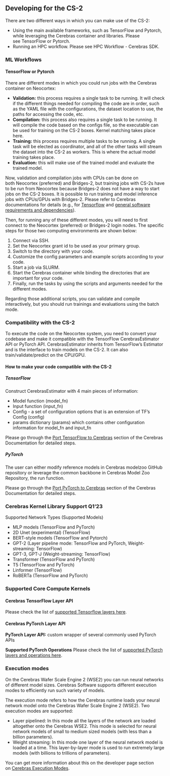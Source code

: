 ## Developing for the CS-2
There are two different ways in which you can  make use of the CS-2:  
* Using the main available frameworks, such as TensorFlow and Pytorch, while leveraging the Cerebras container and libraries. Please see TensorFlow or Pytorch.
* Running an HPC workflow. Please see HPC Workflow - Cerebras SDK.
### ML Workflows
#### TensorFlow or Pytorch
There are different modes in which you could run jobs with the Cerebras container on Neocortex:
* **Validation:** this process requires a single task to be running. It will check if the different things needed for compiling the code are in order, such as the YAML file with the configurations, the dataset location to use, the paths for accessing the code, etc.
* **Compilation:** this process also requires a single task to be running. It will compile the code based on the configs file, so the executable can be used for training on the CS-2 boxes. Kernel matching takes place here.
* **Training:** this process requires multiple tasks to be running. A single task will be elected as coordinator, and all of the other tasks will stream the dataset into the CS-2 as workers. This is where the actual model training takes place.
* **Evaluation:** this will make use of the trained model and evaluate the trained model.

Now, validation and compilation jobs with CPUs can be done on both Neocortex (preferred) and Bridges-2, but training jobs with CS-2s have to be run from Neocortex because Bridges-2 does not have a way to start jobs on the CS-2 boxes. It is possible to run training and model inference jobs with CPUs/GPUs with Bridges-2. Please refer to Cerebras documentations for details (e.g., for [Tensorflow](https://docs.cerebras.net/en/1.6.0/tensorflow-docs/running-a-model/train-eval-predict.html) and [general software requirements and dependencies](https://docs.cerebras.net/en/1.6.0/getting-started/software-dependencies.html)).

Then, for running any of these different modes, you will need to first connect to the Neocortex (preferred) or Bridges-2 login nodes. The specific steps for those two computing environments are shown below:
1. Connect via SSH.
2. Set the Neocortex grant id to be used as your primary group.
3. Switch to the directory with your code.
4. Customize the config parameters and example scripts according to your code.
5. Start a job via SLURM.
6. Start the Cerebras container while binding the directories that are important for your code.
7. Finally, run the tasks by using the scripts and arguments needed for the different modes.
   
Regarding those additional scripts, you can validate and compile interactively, but you should run trainings and evaluations using the batch mode.

### Compatibility with the CS-2
To execute the code on the Neocortex system, you need to convert your codebase and make it compatible with the TensorFlow CerebrasEstimator API or PyTorch API. CerebrasEstimator inherits from TensorFlow’s Estimator and is the interface to train models on the CS-2. It can also train/validate/predict on the CPU/GPU.
#### How to make your code compatible with the CS-2
##### TensorFlow
Construct CerebrasEstimator with 4 main pieces of information:
* Model function (model_fn)
* Input function (input_fn)
* Config - a set of configuration options that is an extension of TF’s Config (config)
* params dictionary (params) which contains other configuration information for model_fn and input_fn

Please go through the [Port TensorFlow to Cerebras](https://docs.cerebras.net/en/1.6.0/tensorflow-docs/porting-tf-to-cs/index.html) section of the Cerebras Documentation for detailed steps.
##### PyTorch
The user can either modify reference models in Cerebras modelzoo GitHub repository or leverage the common backbone in Cerebras Model Zoo Repository, the run function.

Please go through the [Port PyTorch to Cerebras](https://docs.cerebras.net/en/1.6.0/pytorch-docs/adapting-pytorch-to-cs.html) section of the Cerebras Documentation for detailed steps.

### Cerebras Kernel Library Support Q1‘23
Supported Network Types (Supported Models)
* MLP models (TensorFlow and PyTorch)
* 2D Unet (experimental) (TensorFlow)
* BERT-style models (TensorFlow and Pytorch)
* GPT-2 (Layer pipeline mode: TensorFlow and PyTorch, Weight-streaming: TensorFlow)
* GPT-3, GPT-J (Weight-streaming: TensorFlow)
* Transformer (TensorFlow and PyTorch)
* T5 (TensorFlow and PyTorch)
* Linformer (TensorFlow)
* RoBERTa (TensorFlow and PyTorch)

### Supported Core Compute Kernels
#### Cerebras TensorFlow Layer API
Please check the list of [supported Tensorflow layers here](https://docs.cerebras.net/en/1.6.0/tensorflow-docs/api-rst/tf.html).

#### Cerebras PyTorch Layer API
**PyTorch Layer API:** custom wrapper of several commonly used PyTorch APIs

**Supported PyTorch Operations**  Please check the list of [supported PyTorch layers and operations here](https://docs.cerebras.net/en/1.6.0/pytorch-docs/pytorch-ops.html).

### Execution modes
On the Cerebras Wafer Scale Engine 2 (WSE2) you can run neural networks of different model sizes. Cerebras Software supports different execution modes to efficiently run such variety of models.

The execution mode refers to how the Cerebras runtime loads your neural network model onto the Cerebras Wafer Scale Engine 2 (WSE2). Two execution modes are supported:
* Layer pipelined: In this mode all the layers of the network are loaded altogether onto the Cerebras WSE2. This mode is selected for neural network models of small to medium sized models (with less than a billion parameters).
* Weight streaming: In this mode one layer of the neural network model is loaded at a time. This layer-by-layer mode is used to run extremely large models (with billions to trillions of parameters).

You can get more information about this on the developer page section on [Cerebras Execution Modes](https://docs.cerebras.net/en/1.6.0/cerebras-basics/cerebras-execution-modes.html#cerebras-execution-modes).


